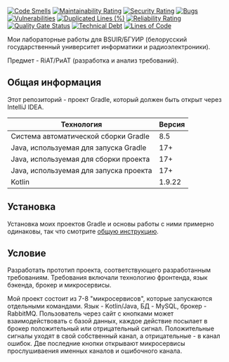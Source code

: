 [![Code Smells](https://sonarcloud.io/api/project_badges/measure?project=Hummel009_Requirements-Development-and-Analysis&metric=code_smells)](https://sonarcloud.io/summary/overall?id=Hummel009_Requirements-Development-and-Analysis)
[![Maintainability Rating](https://sonarcloud.io/api/project_badges/measure?project=Hummel009_Requirements-Development-and-Analysis&metric=sqale_rating)](https://sonarcloud.io/summary/overall?id=Hummel009_Requirements-Development-and-Analysis)
[![Security Rating](https://sonarcloud.io/api/project_badges/measure?project=Hummel009_Requirements-Development-and-Analysis&metric=security_rating)](https://sonarcloud.io/summary/overall?id=Hummel009_Requirements-Development-and-Analysis)
[![Bugs](https://sonarcloud.io/api/project_badges/measure?project=Hummel009_Requirements-Development-and-Analysis&metric=bugs)](https://sonarcloud.io/summary/overall?id=Hummel009_Requirements-Development-and-Analysis)
[![Vulnerabilities](https://sonarcloud.io/api/project_badges/measure?project=Hummel009_Requirements-Development-and-Analysis&metric=vulnerabilities)](https://sonarcloud.io/summary/overall?id=Hummel009_Requirements-Development-and-Analysis)
[![Duplicated Lines (%)](https://sonarcloud.io/api/project_badges/measure?project=Hummel009_Requirements-Development-and-Analysis&metric=duplicated_lines_density)](https://sonarcloud.io/summary/overall?id=Hummel009_Requirements-Development-and-Analysis)
[![Reliability Rating](https://sonarcloud.io/api/project_badges/measure?project=Hummel009_Requirements-Development-and-Analysis&metric=reliability_rating)](https://sonarcloud.io/summary/overall?id=Hummel009_Requirements-Development-and-Analysis)
[![Quality Gate Status](https://sonarcloud.io/api/project_badges/measure?project=Hummel009_Requirements-Development-and-Analysis&metric=alert_status)](https://sonarcloud.io/summary/overall?id=Hummel009_Requirements-Development-and-Analysis)
[![Technical Debt](https://sonarcloud.io/api/project_badges/measure?project=Hummel009_Requirements-Development-and-Analysis&metric=sqale_index)](https://sonarcloud.io/summary/overall?id=Hummel009_Requirements-Development-and-Analysis)
[![Lines of Code](https://sonarcloud.io/api/project_badges/measure?project=Hummel009_Requirements-Development-and-Analysis&metric=ncloc)](https://sonarcloud.io/summary/overall?id=Hummel009_Requirements-Development-and-Analysis)

Мои лабораторные работы для BSUIR/БГУИР (белорусский государственный университет информатики и радиоэлектроники).

Предмет - RiAT/РиАТ (разработка и анализ требований).

## Общая информация

Этот репозиторий - проект Gradle, который должен быть открыт через IntelliJ IDEA.

| Технология                             | Версия |
|----------------------------------------|--------|
| Система автоматической сборки Gradle   | 8.5    |
| Java, используемая для запуска Gradle  | 17+    |
| Java, используемая для сборки проекта  | 17+    |
| Java, используемая для запуска проекта | 17+    |
| Kotlin                                 | 1.9.22 |

## Установка

Установка моих проектов Gradle и основы работы с ними примерно одинаковы, так что
смотрите [общую инструкцию](https://github.com/Hummel009/The-Rings-of-Power#readme).

## Условие

Разработать прототип проекта, соответствующего разработанным требованиям. Требования включали технологию фронтенда, язык
бэкенда, брокер и микросервисы.

Мой проект состоит из 7-8 "микросервисов", которые запускаются отдельными командами. Язык - Kotlin/Java, БД - MySQL,
брокер - RabbitMQ. Пользователь через сайт с кнопками может взаимодействовать с базой данных, каждое действие посылает в
брокер положительный или отрицательный сигнал. Положительные сигналы уходят в свой собственный канал, а отрицательные -
в канал ошибок. Две последние кнопки открывают микросервисы прослушиваения именных каналов и ошибочного канала.
